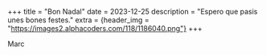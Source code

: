 +++
title = "Bon Nadal"
date = 2023-12-25
description = "Espero que pasis unes bones festes."
extra = {header_img = "https://images2.alphacoders.com/118/1186040.png"}
+++

Marc
